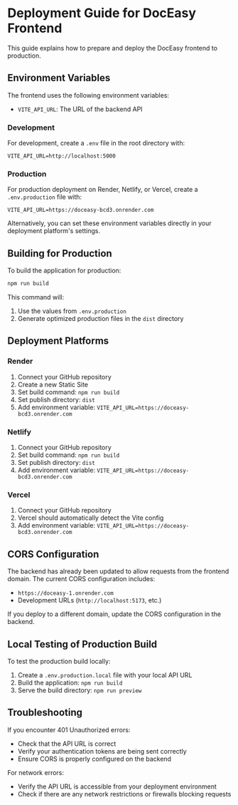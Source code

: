 # Deployment Guide for DocEasy Frontend

This guide explains how to prepare and deploy the DocEasy frontend to production.

## Environment Variables

The frontend uses the following environment variables:

- `VITE_API_URL`: The URL of the backend API

### Development

For development, create a `.env` file in the root directory with:

```
VITE_API_URL=http://localhost:5000
```

### Production

For production deployment on Render, Netlify, or Vercel, create a `.env.production` file with:

```
VITE_API_URL=https://doceasy-bcd3.onrender.com
```

Alternatively, you can set these environment variables directly in your deployment platform's settings.

## Building for Production

To build the application for production:

```bash
npm run build
```

This command will:
1. Use the values from `.env.production`
2. Generate optimized production files in the `dist` directory

## Deployment Platforms

### Render

1. Connect your GitHub repository
2. Create a new Static Site
3. Set build command: `npm run build`
4. Set publish directory: `dist`
5. Add environment variable: `VITE_API_URL=https://doceasy-bcd3.onrender.com`

### Netlify

1. Connect your GitHub repository
2. Set build command: `npm run build`
3. Set publish directory: `dist`
4. Add environment variable: `VITE_API_URL=https://doceasy-bcd3.onrender.com`

### Vercel

1. Connect your GitHub repository
2. Vercel should automatically detect the Vite config
3. Add environment variable: `VITE_API_URL=https://doceasy-bcd3.onrender.com`

## CORS Configuration

The backend has already been updated to allow requests from the frontend domain. The current CORS configuration includes:

- `https://doceasy-1.onrender.com`
- Development URLs (`http://localhost:5173`, etc.)

If you deploy to a different domain, update the CORS configuration in the backend.

## Local Testing of Production Build

To test the production build locally:

1. Create a `.env.production.local` file with your local API URL
2. Build the application: `npm run build`
3. Serve the build directory: `npm run preview`

## Troubleshooting

If you encounter 401 Unauthorized errors:
- Check that the API URL is correct
- Verify your authentication tokens are being sent correctly
- Ensure CORS is properly configured on the backend

For network errors:
- Verify the API URL is accessible from your deployment environment
- Check if there are any network restrictions or firewalls blocking requests 